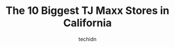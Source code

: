 ---
layout: ampstory
image: https://i0.wp.com/www.depkes.org/wp-content/uploads/2023/06/tj-maxx-0-in-california-1685967623.jpeg?resize=640,853
author: techidn
featured: false
description: Discover the impressive array of TJ Maxx options in California, where you can find 10 of the largest TJ Maxx establishments in the area. From renowned classics to hidden gems, California off
title: The 10 Biggest TJ Maxx Stores in California
cover:
   title: The 10 Biggest TJ Maxx Stores in California
   subtitle: Rickpate
   background: https://www.depkes.org/wp-content/uploads/2023/06/tj-maxx-0-in-california-1685967623.jpeg

pages: 
 - layout: thirds
   top: <h1>#1 T.J. Maxx</h1>
   bottom: "<p>This place is my alternative for other TJ Maxx and Marshalls. Not because they are worse than others, as a matter of fact, the service is one of the best I have seen. It </p>"
   background: https://www.depkes.org/wp-content/uploads/2023/06/tj-maxx-1-in-california-1685967624.jpeg
   backgroundblur: true
 - layout: thirds
   top: <h1>#2 T.J. Maxx</h1>
   bottom: "<p>11530 Fourth St, Rancho Cucamonga, CA 91730, United States</p>"
   background: https://www.depkes.org/wp-content/uploads/2023/06/tj-maxx-2-in-california-1685967624.jpeg
   cta:
      link: https://www.depkes.org/blog/the-10-biggest-tj-maxx-stores-in-california/
      text: The 10 Biggest TJ Maxx Stores in California
 - layout: thirds
   top: <h1>#3 T.J. Maxx</h1>
   bottom: "<p>2721 Marconi Ave, Sacramento, CA 95821, United States</p>"
   background: https://www.depkes.org/wp-content/uploads/2023/06/tj-maxx-3-in-california-1685967625.jpeg
   cta:
      link: https://www.depkes.org/blog/the-10-biggest-tj-maxx-stores-in-california/
      text: The 10 Biggest TJ Maxx Stores in California
 - layout: thirds
   top: <h1>#4 T.J. Maxx</h1>
   bottom: "<p>18295 Brookhurst St, Fountain Valley, CA 92708, United States</p>"
   background: https://images.unsplash.com/photo-1524169358666-79f22534bc6e?ixlib=rb-4.0.3&ixid=MnwxMjA3fDB8MHxwaG90by1wYWdlfHx8fGVufDB8fHx8&auto=format&fit=crop&w=640&h=853&q=80
   cta:
      link: https://www.depkes.org/blog/the-10-biggest-tj-maxx-stores-in-california/
      text: The 10 Biggest TJ Maxx Stores in California
 - layout: thirds
   top: <h1>#5 T.J. Maxx</h1>
   bottom: "<p>550 N Euclid St, Anaheim, CA 92801, United States</p>"
   background: https://images.unsplash.com/photo-1567360425618-1594206637d2?ixlib=rb-4.0.3&ixid=MnwxMjA3fDB8MHxwaG90by1wYWdlfHx8fGVufDB8fHx8&auto=format&fit=crop&w=640&h=853&q=80
   cta:
      link: https://www.depkes.org/blog/the-10-biggest-tj-maxx-stores-in-california/
      text: The 10 Biggest TJ Maxx Stores in California
 - layout: thirds
   top: <h1>#6 T.J. Maxx</h1>
   bottom: "<p>8487 W 3rd St, Los Angeles, CA 90048, United States</p>"
   background: https://images.unsplash.com/photo-1597773150796-e5c14ebecbf5?ixlib=rb-4.0.3&ixid=MnwxMjA3fDB8MHxwaG90by1wYWdlfHx8fGVufDB8fHx8&auto=format&fit=crop&w=640&h=853&q=80
   cta:
      link: https://www.depkes.org/blog/the-10-biggest-tj-maxx-stores-in-california/
      text: The 10 Biggest TJ Maxx Stores in California
 - layout: thirds
   top: <h1>#7 T.J. Maxx</h1>
   bottom: "<p>11020 W Jefferson Blvd, Culver City, CA 90230, United States</p>"
   background: https://images.unsplash.com/photo-1553949345-eb786bb3f7ba?ixlib=rb-4.0.3&ixid=MnwxMjA3fDB8MHxwaG90by1wYWdlfHx8fGVufDB8fHx8&auto=format&fit=crop&w=640&h=853&q=80
   cta:
      link: https://www.depkes.org/blog/the-10-biggest-tj-maxx-stores-in-california/
      text: The 10 Biggest TJ Maxx Stores in California
 - layout: thirds
   middle: Continue reading...
   background: https://images.unsplash.com/photo-1557672172-298e090bd0f1?ixlib=rb-4.0.3&ixid=MnwxMjA3fDB8MHxwaG90by1wYWdlfHx8fGVufDB8fHx8&auto=format&fit=crop&w=640&h=853&q=80
   cta:
      link: https://www.depkes.org/blog/the-10-biggest-tj-maxx-stores-in-california/
      text: The 10 Biggest TJ Maxx Stores in California
      
---
